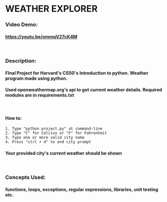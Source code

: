 # WEATHER EXPLORER
### Video Demo:
#### https://youtu.be/ommqV27cK4M
<br/>

### Description:
#### FInal Project for Harvard's CS50's Introduction to python. Weather program made using python.
#### Used openweathermap.org's api to get current weather details. Required modules are in requirements.txt
<br/>

#### How to:
    1. Type "python project.py" at command-line
    2. Type "C" for Celcius or "F" for Fahrenheit
    3. Type one or more valid city name
    4. Press "ctrl + d" to end city prompt

#### Your provided city's current weather should be shown
<br/>

### Concepts Used:
#### functions, loops, exceptions, regular expressions, libraries, unit testing etc.